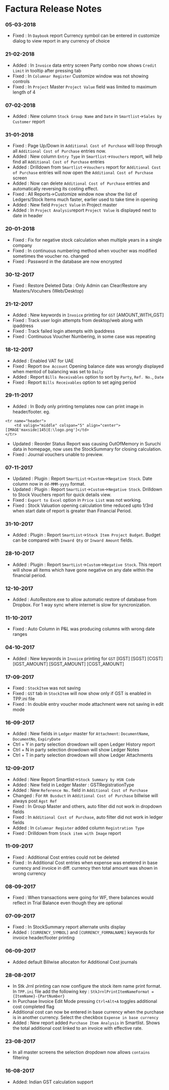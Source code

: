 # Factura Release Notes

### 05-03-2018
* Fixed : In `Daybook` report Currency symbol can be entered in customize dialog to view report in any currency of choice

### 21-02-2018
* Added : In `Invoice` data entry screen Party combo now shows `Credit Limit` in tooltip after pressing tab
* Fixed : In `Columnar Register` Customize window was not showing controls
* Fixed : In `Project` Master `Project Value` field was limited to maximum length of 4

### 07-02-2018
* Added : New column `Stock Group Name` and `Date` in `Smartlist`->`Sales by Customer` report

### 31-01-2018
* Fixed : Page Up/Down in `Additional Cost of Purchase` will loop through all `Additional Cost of Purchase` entries now.
* Added : New column `Entry Type` in `Smartlist`->`Vouchers` report, will help find all `Additional Cost of Purchase` entries
* Added : Drilldown from `Smartlist`->`Vouchers` report for `Additional Cost of Purchase` entries will now open the `Additional Cost of Purchase` screen
* Added : Now can delete `Additional Cost of Purchase` entries and automatically reversing its costing effect.
* Fixed : All Reports->Customize window now show the list of Ledgers/Stock Items much faster, earlier used to take time in opening
* Added : New field `Project Value` in Project master
* Added : In `Project Analysis`report `Project Value` is displayed next to date in header

### 20-01-2018
* Fixed : Fix for negative stock calculation when multiple years in a single company
* Fixed : In continuous numbering method when voucher was modified sometimes the voucher no. changed
* Fixed : Password in the database are now encrypted

### 30-12-2017
* Fixed : Restore Deleted Data : Only Admin can Clear/Restore any Masters/Vocuhers (Web/Desktop)

### 21-12-2017
* Added : New keywords in `Invoice` printing for `GST`
  [AMOUNT_WITH_GST]
* Fixed : Track user login attempts from desktop/web along with ipaddress
* Fixed : Track failed login attempts with ipaddress
* Fixed : Continuous Voucher Numbering, in some case was repeating

### 18-12-2017
* Added : Enabled VAT for UAE
* Fixed : Report `One Account` Opening balance date was wrongly displayed when mentod of balancing was set to `Daily`
* Added : Report `Bills Receivables` option to sort by `Party`, `Ref. No.`, `Date`
* Fixed : Report `Bills Receivables` option to set aging period 

### 29-11-2017
* Added : In Body only printing templates now can print image in header/footer. eg.
```
<tr name="header">
    <td valign="middle" colspan="5" align="center">[IMAGE'maxside|145|E:\logo.png']</td>
</tr>
```
* Updated : Reorder Status Report was causing OutOfMemory in Suruchi data in homepage, now uses the StockSummary for closing calculation.
* Fixed : Journal vouchers unable to preview.

### 07-11-2017
* Updated : Plugin : Report `SmartList`->`Custom`->`Negative Stock`. Date column now in `dd-MMM-yyyy` format.
* Updated : Plugin : Report `SmartList`->`Custom`->`Negative Stock`. Drilldown to Stock Vouchers report for quick details view.
* Fixed : `Export to Excel` option in `Price List` was not working.
* Fixed : Stock Valuation opening calculation time reduced upto 1/3rd when start date of report is greater than Financial Period.

### 31-10-2017
* Added : Plugin : Report `SmartList`->`Stock Item Project Budget`. Budget can be compared with `Inward Qty` or `Inward Amount` fields.

### 28-10-2017
* Added : Plugin : Report `SmartList`->`Custom`->`Negative Stock`. This report will show all items which have gone negative on any date within the financial period.

### 12-10-2017
* Added : AutoRestore.exe to allow automatic restore of database from Dropbox. For 1 way sync where internet is slow for syncronization.

### 11-10-2017
* Fixed : Auto Column in P&L was producing columns with wrong date ranges

### 04-10-2017
* Added : New keywords in `Invoice` printing for `GST`
  [IGST]
  [SGST]
  [CGST]
  [IGST_AMOUNT]
  [SGST_AMOUNT]
  [CGST_AMOUNT]

### 17-09-2017
* Fixed : `StockItem` was not saving
* Fixed : `GST` tab in `StockItem` will now show only if GST is enabled in TPP.ini file
* Fixed : In double entry voucher mode attachment were not saving in edit mode

### 16-09-2017
* Added : New fields in `Ledger` master for `Attachment`: `DocumentName`, `DocumentNo`, `ExpiryDate`
* Ctrl + Y in party selection drowdown will open Ledger History report
* Ctrl + N in party selection drowdown will show Ledger Notes
* Ctrl + T in party selection drowdown will show Ledger Attachments

### 12-09-2017
* Added : New Report Smartlist->`Stock Summary by HSN Code`
* Added : New field in Ledger Master : GSTRegistrationType
* Added : New `Reference No.` field in `Additional Cost of Purchase`
* Changed : For `RR Busduct` in `Additional Cost of Purchase` billwise will always post `Agst Ref`
* Fixed : In Group Master and others, auto filter did not work in dropdown fields
* Fixed : In `Additional Cost of Purchase`, auto filter did not work in ledger fields
* Added : In `Columnar Register` added column `Registration Type`
* Fixed : Drilldown from `Stock item with Image` report

### 11-09-2017
* Fixed : Additional Cost entries could not be deleted
* Fixed : In Additional Cost entries when expense was enetered in base currency and invoice in diff. currency then total amount was shown in wrong currency

### 08-09-2017
* Fixed : When transactions were going for WF, there balances would reflect in Trial Balance even though they are optional

### 07-09-2017
* Fixed : In StockSummary report alternate units display
* Added : `[CURRENCY_SYMBOL]` and `[CURRENCY_FORMALNAME]` keywords for invoice header/footer printing

### 06-09-2017
* Added default Billwise allocaton for Additional Cost journals

### 28-08-2017
* In Stk Jrnl printing can now configure the stock item name print format.
  In `TPP.ini` file add the following key : `StkJrnlPrintItemNameFormat = {ItemName}-{PartNumber}`
* In Purchase Invoice Edit Mode pressing `Ctrl+Alt+A`  toggles additional cost completed flag
* Additional cost can now be entered in base currency when the purchase is in another currency.
  Select the checkbox `Expense in base currency`
* Added : New report added `Purchase Item Analysis` in Smartlist. Shows the total additional cost linked to an invoice with effective rate.

### 23-08-2017
* In all master screens the selection dropdown now allows `contains` filtering

### 16-08-2017
* Added: Indian GST calculation support
